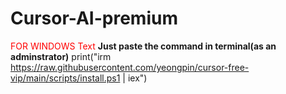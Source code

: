 # Cursor-AI-premium

 
 <span style="color:red">FOR WINDOWS Text</span>
 **Just paste the command in terminal(as an adminstrator)**
 print("irm https://raw.githubusercontent.com/yeongpin/cursor-free-vip/main/scripts/install.ps1 | iex")
